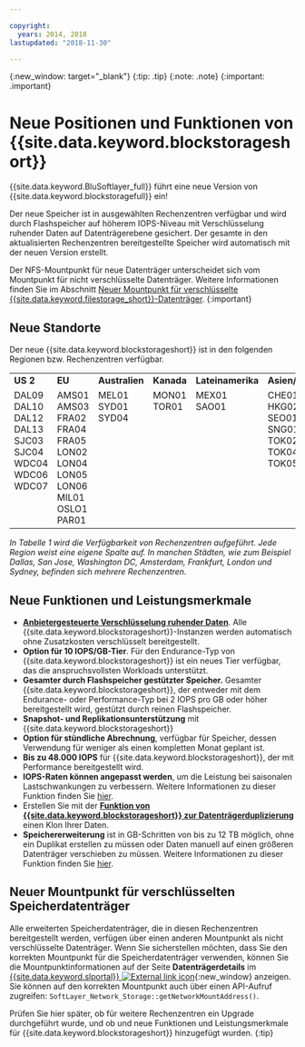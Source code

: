 ```yaml
---

copyright:
  years: 2014, 2018
lastupdated: "2018-11-30"

---
```

{:new_window: target="_blank"}
{:tip: .tip}
{:note: .note}
{:important: .important}

# Neue Positionen und Funktionen von {{site.data.keyword.blockstorageshort}}

{{site.data.keyword.BluSoftlayer_full}} führt eine neue Version von {{site.data.keyword.blockstoragefull}} ein!

Der neue Speicher ist in ausgewählten Rechenzentren verfügbar und wird durch Flashspeicher auf höherem IOPS-Niveau mit Verschlüsselung ruhender Daten auf Datenträgerebene gesichert. Der gesamte in den aktualisierten Rechenzentren bereitgestellte Speicher wird automatisch mit der neuen Version erstellt.

Der NFS-Mountpunkt für neue Datenträger unterscheidet sich vom Mountpunkt für nicht verschlüsselte Datenträger. Weitere Informationen finden Sie im Abschnitt [Neuer Mountpunkt für verschlüsselte {{site.data.keyword.filestorage_short}}-Datenträger](#new-mount-point-for-encrypted-storage-volumes).
{:important}

## Neue Standorte

Der neue {{site.data.keyword.blockstorageshort}} ist in den folgenden Regionen bzw. Rechenzentren verfügbar.
<table role="presentation">
  <tr>
    <td><strong>US 2</strong></td>
    <td><strong>EU</strong></td>
    <td><strong>Australien</strong></td>
    <td><strong>Kanada</strong></td>
    <td><strong>Lateinamerika</strong></td>
    <td><strong>Asien/Pazifik</strong></td>
  </tr>
  <tr>
    <td>DAL09<br />
	DAL10<br />
	DAL12<br />
	DAL13<br />
	SJC03<br />
        SJC04<br />
	WDC04<br />
	WDC06<br />
	WDC07<br />
	<br /><br /><br />
    </td>
    <td>AMS01<br />
        AMS03<br />
	FRA02<br />
	FRA04<br />
	FRA05<br />
	LON02<br />
	LON04<br />
	LON05<br />
	LON06<br />
	MIL01<br />
	OSLO1<br />
	PAR01<br />
    </td>
    <td>MEL01<br />
        SYD01<br />
        SYD04<br />
	<br /><br /><br /><br /><br /><br /><br /><br /><br />
    </td>
    <td>MON01<br />
        TOR01<br />
	<br /><br /><br /><br /><br /><br /><br /><br /><br /><br />
    </td>
    <td>MEX01<br />
        SAO01<br />
	<br /><br /><br /><br /><br /><br /><br /><br /><br /><br />
    </td>
    <td>CHE01<br />
        HKG02<br />
	SEO01<br />
	SNG01<br />
        TOK02<br />
	TOK04<br />
	TOK05<br />
	<br /><br /><br /><br /><br />
    </td>
  </tr>
</table>

*In Tabelle 1 wird die Verfügbarkeit von Rechenzentren aufgeführt. Jede Region weist eine eigene Spalte auf. In manchen Städten, wie zum Beispiel Dallas, San Jose, Washington DC, Amsterdam, Frankfurt, London und Sydney, befinden sich mehrere Rechenzentren.*

## Neue Funktionen und Leistungsmerkmale

- **[Anbietergesteuerte Verschlüsselung ruhender Daten](block-file-storage-encryption-rest.html)**.
  Alle {{site.data.keyword.blockstorageshort}}-Instanzen werden automatisch ohne Zusatzkosten verschlüsselt bereitgestellt.
- **Option für 10 IOPS/GB-Tier**.
  Für den Endurance-Typ von {{site.data.keyword.blockstorageshort}} ist ein neues Tier verfügbar, das die anspruchsvollsten Workloads unterstützt.
- **Gesamter durch Flashspeicher gestützter Speicher.**
  Gesamter {{site.data.keyword.blockstorageshort}}, der entweder mit dem Endurance- oder Performance-Typ bei 2 IOPS pro GB oder höher bereitgestellt wird, gestützt durch reinen Flashspeicher.
- **Snapshot- und Replikationsunterstützung** mit {{site.data.keyword.blockstorageshort}}
- **Option für stündliche Abrechnung**, verfügbar für Speicher, dessen Verwendung für weniger als einen kompletten Monat geplant ist.
- **Bis zu 48.000 IOPS** für {{site.data.keyword.blockstorageshort}}, der mit Performance bereitgestellt wird.
- **IOPS-Raten können angepasst werden**, um die Leistung bei saisonalen Lastschwankungen zu verbessern. Weitere Informationen zu dieser Funktion finden Sie [hier](adjustable-iops.html).
- Erstellen Sie mit der **[Funktion von {{site.data.keyword.blockstorageshort}} zur Datenträgerduplizierung](how-to-create-duplicate-volume.html)** einen Klon Ihrer Daten.
- **Speichererweiterung** ist in GB-Schritten von bis zu 12 TB möglich, ohne ein Duplikat erstellen zu müssen oder Daten manuell auf einen größeren Datenträger verschieben zu müssen. Weitere Informationen zu dieser Funktion finden Sie [hier](expandable_block_storage.html).

## Neuer Mountpunkt für verschlüsselten Speicherdatenträger

Alle erweiterten Speicherdatenträger, die in diesen Rechenzentren bereitgestellt werden, verfügen über einen anderen Mountpunkt als nicht verschlüsselte Datenträger. Wenn Sie sicherstellen möchten, dass Sie den korrekten Mountpunkt für die Speicherdatenträger verwenden, können Sie die Mountpunktinformationen auf der Seite **Datenträgerdetails** im [{{site.data.keyword.slportal}} ![External link icon](../../icons/launch-glyph.svg "External link icon")](https://control.softlayer.com/){:new_window} anzeigen. Sie können auf den korrekten Mountpunkt auch über einen API-Aufruf zugreifen: `SoftLayer_Network_Storage::getNetworkMountAddress()`.

Prüfen Sie hier später, ob für weitere Rechenzentren ein Upgrade durchgeführt wurde, und ob und neue Funktionen und Leistungsmerkmale für {{site.data.keyword.blockstorageshort}} hinzugefügt wurden.
{:tip}
